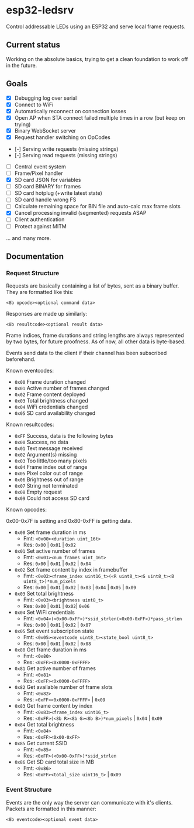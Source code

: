 # esp32-ledsrv

Control addressable LEDs using an ESP32 and serve local frame requests.

## Current status

Working on the absolute basics, trying to get a clean foundation to work off in the future.

## Goals

- [x] Debugging log over serial
- [x] Connect to WiFi
- [x] Automatically reconnect on connection losses
- [x] Open AP when STA connect failed multiple times in a row (but keep on trying)
- [X] Binary WebSocket server
- [X] Request handler switching on OpCodes
- [-] Serving write requests (missing strings)
- [-] Serving read requests (missing strings)
- [ ] Central event system
- [ ] Frame/Pixel handler
- [X] SD card JSON for variables
- [ ] SD card BINARY for frames
- [ ] SD card hotplug (+write latest state)
- [ ] SD card handle wrong FS
- [ ] Calculate remaining space for BIN file and auto-calc max frame slots
- [X] Cancel processing invalid (segmented) requests ASAP
- [ ] Client authentication
- [ ] Protect against MITM

... and many more.

## Documentation

### Request Structure

Requests are basically containing a list of bytes, sent as a binary buffer. They are formatted like this:

`<8b opcode><optional command data>`

Responses are made up similarly:

`<8b resultcode><optional result data>`

Frame indices, frame durations and string lengths are always represented by two bytes, for future proofness. As of now, all other data is byte-based.

Events send data to the client if their channel has been subscribed beforehand.

Known eventcodes:

* `0x00` Frame duration changed
* `0x01` Active number of frames changed
* `0x02` Frame content deployed
* `0x03` Total brightness changed
* `0x04` WiFi credentials changed
* `0x05` SD card availability changed

Known resultcodes:

* `0xFF` Success, data is the following bytes
* `0x00` Success, no data
* `0x01` Text message received
* `0x02` Argument(s) missing
* `0x03` Too little/too many pixels
* `0x04` Frame index out of range
* `0x05` Pixel color out of range
* `0x06` Brightness out of range
* `0x07` String not terminated
* `0x08` Empty request
* `0x09` Could not access SD card

Known opcodes:

0x00-0x7F is setting and 0x80-0xFF is getting data.

* `0x00` Set frame duration in ms
  * Fmt: `<0x00><duration uint_16t>`
  * Res: `0x00` | `0x01` | `0x02`
* `0x01` Set active number of frames
  * Fmt: `<0x01><num_frames uint_16t>`
  * Res: `0x00` | `0x01` | `0x02` | `0x04`
* `0x02` Set frame content by index in framebuffer
  * Fmt: `<0x02><frame_index uint16_t>(<R uint8_t><G uint8_t><B uint8_t>)*num_pixels`
  * Res: `0x00` | `0x01` | `0x02` | `0x03` | `0x04` | `0x05` | `0x09`
* `0x03` Set total brightness
  * Fmt: `<0x03><brightness uint8_t>`
  * Res: `0x00` | `0x01` | `0x02`| `0x06`
* `0x04` Set WiFi credentials
  * Fmt: `<0x04>(<0x00-0xFF>)*ssid_strlen(<0x00-0xFF>)*pass_strlen`
  * Res: `0x00` | `0x01` | `0x02` | `0x07`
* `0x05` Set event subscription state
  * Fmt: `<0x05><eventcode uint8_t><state_bool uint8_t>`
  * Res: `0x00` | `0x01` | `0x02` | `0x08`
* `0x80` Get frame duration in ms
  * Fmt: `<0x80>`
  * Res: `<0xFF><0x0000-0xFFFF>`
* `0x81` Get active number of frames
  * Fmt: `<0x81>`
  * Res: `<0xFF><0x0000-0xFFFF>`
* `0x82` Get available number of frame slots
  * Fmt: `<0x82>`
  * Res: `<0xFF><0x0000-0xFFFF>` | `0x09`
* `0x83` Get frame content by index
  * Fmt: `<0x83><frame_index uint16_t>`
  * Res: `<0xFF>(<8b R><8b G><8b B>)*num_pixels` | `0x04` | `0x09`
* `0x84` Get total brightness
  * Fmt: `<0x84>`
  * Res: `<0xFF><0x00-0xFF>`
* `0x85` Get current SSID
  * Fmt: `<0x85>`
  * Res: `<0xFF>(<0x00-0xFF>)*ssid_strlen`
* `0x86` Get SD card total size in MB
  * Fmt: `<0x86>`
  * Res: `<0xFF><total_size uint16_t>` | `0x09`

### Event Structure

Events are the only way the server can communicate with it's clients. Packets are formatted in this manner:

`<8b eventcode><optional event data>`